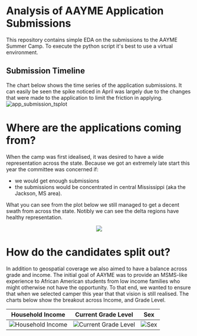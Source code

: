 # Analysis of AAYME Application Submissions
This repository contains simple EDA on the submissions to the AAYME Summer Camp. To execute the python script it's best to use a virtual environment. 

## Submission Timeline
The chart below shows the time series of the application submissions. It can easily be seen the spike noticed in April was largely due to the changes that were made to the application to limit the friction in applying. 
![app_submission_tsplot](https://user-images.githubusercontent.com/5818620/167065533-677f6dd1-ffdf-4f85-9127-54d5bb141911.png)
# Where are the applications coming from?
When the camp was first idealised, it was desired to have a wide representation across the state. Because we got an extremely late start this year the committee was concerned if: 
* we would get enough submissions
* the submissions would be concentrated in central Mississippi (aka the Jackson, MS area). 

What you can see from the plot below we still managed to get a decent swath from across the state. Notibly we can see the delta regions have healthy representation. 
<p align="center">
<img src = "https://user-images.githubusercontent.com/5818620/167070262-62d04d0f-a66d-43c5-9a7f-000f3f4174ec.gif">
</p>

# How do the candidates split out?
In addition to geospatial coverage we also aimed to have a balance across grade and income. The initial goal of AAYME was to provide an MSMS-like experience to African American students from low income families who might otherwise not have the opportunity. To that end, we wanted to ensure that when we selected camper this year that that vision is still realised. The charts below show the breakout across Income, and Grade Level. 

Household Income            |  Current Grade Level     | Sex                         |
:-------------------------:|:-------------------------:|:---------------------------:|
![Household Income](https://user-images.githubusercontent.com/5818620/167067121-18c81e08-4139-43cf-8ad5-9c58fb2401f3.png) |  ![Current Grade Level](https://user-images.githubusercontent.com/5818620/167067130-784dc9b8-16b1-433d-b28c-aca911f8e9a0.png) | ![Sex](https://user-images.githubusercontent.com/5818620/167067555-dc52bcdc-2134-4e09-8f90-d61619173763.png)
